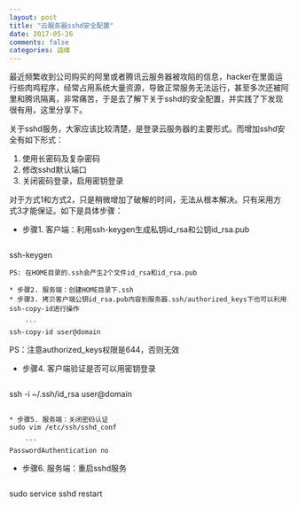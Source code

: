 ```yaml
---
layout: post
title: "云服务器sshd安全配置"
date: 2017-05-26
comments: false
categories: 运维
---
```


最近频繁收到公司购买的阿里或者腾讯云服务器被攻陷的信息，hacker在里面运行些肉鸡程序，经常占用系统大量资源，导致正常服务无法运行，甚至多次还被阿里和腾讯隔离，非常痛苦，于是去了解下关于sshd的安全配置，并实践了下发现很有用，这里分享下。

关于sshd服务，大家应该比较清楚，是登录云服务器的主要形式。而增加sshd安全有如下形式：

1. 使用长密码及复杂密码
2. 修改sshd默认端口
3. 关闭密码登录，启用密钥登录

对于方式1和方式2，只是稍微增加了破解的时间，无法从根本解决。只有采用方式3才能保证。如下是具体步骤：

* 步骤1. 客户端：利用ssh-keygen生成私钥id_rsa和公钥id_rsa.pub

	```
ssh-keygen
```
PS: 在HOME目录的.ssh会产生2个文件id_rsa和id_rsa.pub

* 步骤2. 服务端：创建HOME目录下.ssh
* 步骤3. 拷贝客户端公钥id_rsa.pub内容到服务器.ssh/authorized_keys下也可以利用ssh-copy-id进行操作

	```
ssh-copy-id user@domain
```
PS：注意authorized_keys权限是644，否则无效

* 步骤4. 客户端验证是否可以用密钥登录

	```
ssh -i ~/.ssh/id_rsa user@domain
```

* 步骤5. 服务端：关闭密码认证
sudo vim /etc/ssh/sshd_conf

	```
PasswordAuthentication no
```
* 步骤6. 服务端：重启sshd服务

	```
sudo service sshd restart
```